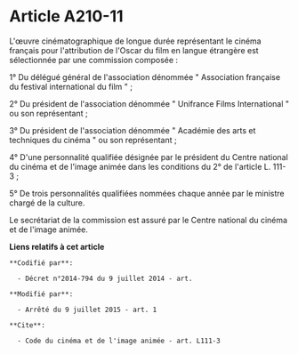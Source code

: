 # Article A210-11

L'œuvre cinématographique de longue durée représentant le cinéma français pour l'attribution de l'Oscar du film en langue
étrangère est sélectionnée par une commission composée : 

1° Du délégué général de l'association dénommée " Association française du festival international du film " ; 

2° Du président de l'association dénommée " Unifrance Films International " ou son représentant ; 

3° Du président de l'association dénommée " Académie des arts et techniques du cinéma " ou son représentant ; 

4° D'une personnalité qualifiée désignée par le président du Centre national du cinéma et de l'image animée dans les
conditions du 2° de l'article L. 111-3 ; 

5° De trois personnalités qualifiées nommées chaque année par le ministre chargé de la culture. 

Le secrétariat de la commission est assuré par le Centre national du cinéma et de l'image animée.

**Liens relatifs à cet article**

	**Codifié par**:

	  - Décret n°2014-794 du 9 juillet 2014 - art.

	**Modifié par**:

	  - Arrêté du 9 juillet 2015 - art. 1

	**Cite**:

	  - Code du cinéma et de l'image animée - art. L111-3
